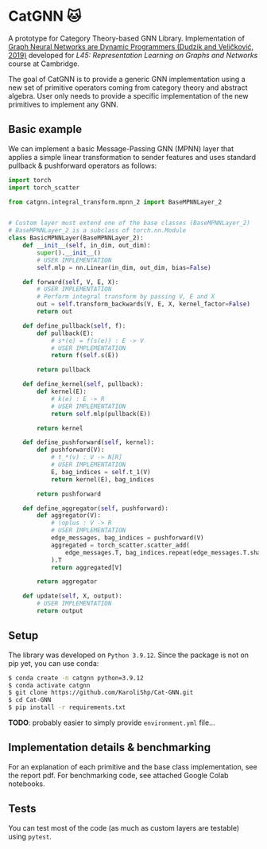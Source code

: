 # CatGNN 🐱

A prototype for Category Theory-based GNN Library. Implementation of [Graph Neural Networks are Dynamic Programmers (Dudzik and Veličković, 2019)](https://arxiv.org/abs/2203.15544) developed for *L45: Representation Learning on Graphs and Networks* course at Cambridge.

The goal of CatGNN is to provide a generic GNN implementation using a new set of primitive operators coming from category theory and abstract algebra. User only needs to provide a specific implementation of the new primitives to implement any GNN.

## Basic example

We can implement a basic Message-Passing GNN (MPNN) layer that applies a simple linear transformation to sender features and uses standard pullback & pushforward operators as follows:

```python
import torch
import torch_scatter

from catgnn.integral_transform.mpnn_2 import BaseMPNNLayer_2


# Custom layer must extend one of the base classes (BaseMPNNLayer_2)
# BaseMPNNLayer_2 is a subclass of torch.nn.Module
class BasicMPNNLayer(BaseMPNNLayer_2):
    def __init__(self, in_dim, out_dim):
        super().__init__()
        # USER IMPLEMENTATION
        self.mlp = nn.Linear(in_dim, out_dim, bias=False)

    def forward(self, V, E, X):
        # USER IMPLEMENTATION
        # Perform integral transform by passing V, E and X
        out = self.transform_backwards(V, E, X, kernel_factor=False)
        return out

    def define_pullback(self, f):
        def pullback(E):
            # s*(e) = f(s(e)) : E -> V
            # USER IMPLEMENTATION
            return f(self.s(E))

        return pullback

    def define_kernel(self, pullback):
        def kernel(E):
            # k(e) : E -> R
            # USER IMPLEMENTATION
            return self.mlp(pullback(E))

        return kernel

    def define_pushforward(self, kernel):
        def pushforward(V):
            # t_*(v) : V -> N[R]
            # USER IMPLEMENTATION
            E, bag_indices = self.t_1(V)
            return kernel(E), bag_indices

        return pushforward

    def define_aggregator(self, pushforward):
        def aggregator(V):
            # \oplus : V -> R
            # USER IMPLEMENTATION
            edge_messages, bag_indices = pushforward(V)
            aggregated = torch_scatter.scatter_add(
                edge_messages.T, bag_indices.repeat(edge_messages.T.shape[0], 1)
            ).T
            return aggregated[V]

        return aggregator

    def update(self, X, output):
        # USER IMPLEMENTATION
        return output
```

## Setup

The library was developed on `Python 3.9.12`. Since the package is not on pip yet, you can use conda:

```bash
$ conda create -n catgnn python=3.9.12
$ conda activate catgnn
$ git clone https://github.com/KaroliShp/Cat-GNN.git
$ cd Cat-GNN
$ pip install -r requirements.txt
```

**TODO**: probably easier to simply provide `environment.yml` file...

## Implementation details & benchmarking

For an explanation of each primitive and the base class implementation, see the report pdf. For benchmarking code, see attached Google Colab notebooks.

## Tests

You can test most of the code (as much as custom layers are testable) using `pytest`.